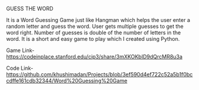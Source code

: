 GUESS THE WORD

It is a Word Guessing Game just like Hangman which helps the user enter a random letter and guess the word. User gets multiple guesses to get the word right. Number of guesses is double of the number of letters in the word. It is a short and easy game to play which I created using Python.

Game Link- https://codeinplace.stanford.edu/cip3/share/3mXKOKbID9dQrcMR8u3a

Code Link- https://github.com/khushimadan/Projects/blob/3ef590d4ef722c52a5b1f0bccdffe161cdb32344/Word%20Guessing%20Game

